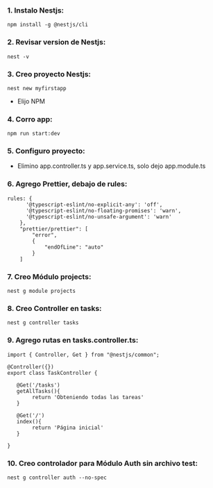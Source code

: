 ### 1. Instalo Nestjs:

```
npm install -g @nestjs/cli
```

### 2. Revisar version de Nestjs:

```
nest -v
```

### 3. Creo proyecto Nestjs:

```
nest new myfirstapp
```

* Elijo NPM

### 4. Corro app:

```
npm run start:dev
```

### 5. Configuro proyecto:

* Elimino app.controller.ts y app.service.ts, solo dejo app.module.ts

### 6. Agrego Prettier, debajo de rules:

```
rules: {
      '@typescript-eslint/no-explicit-any': 'off',
      '@typescript-eslint/no-floating-promises': 'warn',
      '@typescript-eslint/no-unsafe-argument': 'warn'
    },
    "prettier/prettier": [
        "error",
        {
            "endOfLine": "auto"
        }
    ]

```

### 7. Creo Módulo projects:

```
nest g module projects
```

### 8. Creo Controller en tasks:

```
nest g controller tasks
```

### 9. Agrego rutas en tasks.controller.ts:

```
import { Controller, Get } from "@nestjs/common";

@Controller({})
export class TaskController {

   @Get('/tasks')
   getAllTasks(){
        return 'Obteniendo todas las tareas'
   }

   @Get('/')
   index(){
        return 'Página inicial'
   }

}
```

### 10. Creo controlador para Módulo Auth sin archivo test:

```
nest g controller auth --no-spec
```










